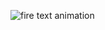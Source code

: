 ![fire text animation](https://raw.githubusercontent.com/LYH977/csswork/master/fireText/fireTextAnimation.gif)
